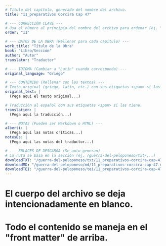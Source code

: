 ```yaml
---
# Título del capítulo, generado del nombre del archivo.
title: "11_preparativos Corcira Cap 47"

# --- CORRECCIÓN CLAVE ---
# Usa el número al principio del nombre del archivo para ordenar (ej. "05" de "05_conflicto...")
order: "11"

# --- DATOS DE LA OBRA (Rellenar para cada capítulo) ---
work_title: "Título de la Obra"
book: "Libro/Sección"
author: "Autor"
translator: "Traductor"

# --- IDIOMA (Cambiar a "Latín" cuando corresponda) ---
original_language: "Griego"

# --- CONTENIDO (Rellenar con los textos) ---
# Texto original (griego, latín, etc.) con sus etiquetas <span> si las tiene.
original_text: |
  (Pega aquí el texto original...)

# Traducción al español con sus etiquetas <span> si las tiene.
translation: |
  (Pega aquí la traducción...)

# --- NOTAS (Pueden ser Markdown o HTML) ---
alberti: |
  (Pega aquí las notas críticas...)
notesEs: |
  (Pega aquí las notas del traductor...)

# --- ENLACES DE DESCARGA (Se auto-generan) ---
# La ruta se basa en la sección (ej. /guerra-del-peloponeso/txt/...)
downloadTXT: "/guerra-del-peloponeso/txt/11_preparativos-corcira-cap-47.txt"
downloadMD: "/guerra-del-peloponeso/md/11_preparativos-corcira-cap-47.md"
downloadTEI: "/guerra-del-peloponeso/tei/11_preparativos-corcira-cap-47.xml"
---
```

# El cuerpo del archivo se deja intencionadamente en blanco.
# Todo el contenido se maneja en el "front matter" de arriba.